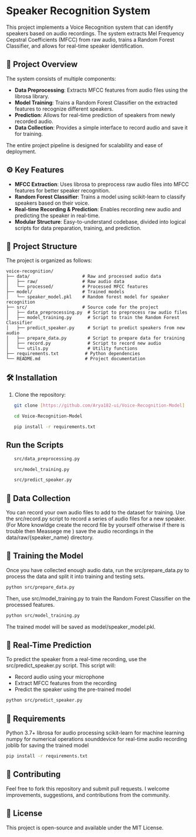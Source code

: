 # Speaker Recognition System

This project implements a Voice Recognition system that can identify speakers based on audio recordings. The system extracts Mel Frequency Cepstral Coefficients (MFCC) from raw audio, trains a Random Forest Classifier, and allows for real-time speaker identification.

## 🚀 Project Overview

The system consists of multiple components:

- **Data Preprocessing**: Extracts MFCC features from audio files using the librosa library.
- **Model Training**: Trains a Random Forest Classifier on the extracted features to recognize different speakers.
- **Prediction**: Allows for real-time prediction of speakers from newly recorded audio.
- **Data Collection**: Provides a simple interface to record audio and save it for training.

The entire project pipeline is designed for scalability and ease of deployment.

## ⚙️ Key Features

- **MFCC Extraction**: Uses librosa to preprocess raw audio files into MFCC features for better speaker recognition.
- **Random Forest Classifier**: Trains a model using scikit-learn to classify speakers based on their voice.
- **Real-time Recording & Prediction**: Enables recording new audio and predicting the speaker in real-time.
- **Modular Structure**: Easy-to-understand codebase, divided into logical scripts for data preparation, training, and prediction.

## 📂 Project Structure

The project is organized as follows:

```
voice-recognition/
├── data/                    # Raw and processed audio data
│   ├── raw/                 # Raw audio data
│   └── processed/           # Processed MFCC features
├── model/                   # Trained models
│   └── speaker_model.pkl    # Random forest model for speaker recognition
├── src/                     # Source code for the project
│   ├── data_preprocessing.py  # Script to preprocess raw audio files
│   ├── model_training.py      # Script to train the Random Forest Classifier
│   ├── predict_speaker.py     # Script to predict speakers from new audio
│   ├── prepare_data.py        # Script to prepare data for training
│   ├── record.py              # Script to record new audio
│   └── utils.py               # Utility functions
├── requirements.txt          # Python dependencies
└── README.md                 # Project documentation
```

## 🛠️ Installation

1. Clone the repository:

```bash
   git clone [https://github.com/Arya182-ui/Voice-Recognition-Model]
```

```bash   
   cd Voice-Recognition-Model
   ```

``` bash
   pip install -r requirements.txt
```

## Run the Scripts 

```bash
   src/data_preprocessing.py
```

```bash
   src/model_training.py
```

```bash
   src/predict_speaker.py
```

## 📜 Data Collection
You can record your own audio files to add to the dataset for training. Use the src/record.py script to record a series of audio files for a new speaker. 
(For More knowldge create the record file by yourself otherwise if there is trouble then Meassege me )
save the audio recordings in the data/raw/{speaker_name} directory.

## 🔄 Training the Model
Once you have collected enough audio data, run the src/prepare_data.py to process the data and split it into training and testing sets.

```bash
python src/prepare_data.py
```

Then, use src/model_training.py to train the Random Forest Classifier on the processed features.

```bash
python src/model_training.py
```

The trained model will be saved as model/speaker_model.pkl.

## 🎤 Real-Time Prediction
To predict the speaker from a real-time recording, use the src/predict_speaker.py script. This script will:

* Record audio using your microphone
* Extract MFCC features from the recording
* Predict the speaker using the pre-trained model

```bash
python src/predict_speaker.py
```

## 🔧 Requirements
Python 3.7+
librosa for audio processing
scikit-learn for machine learning
numpy for numerical operations
sounddevice for real-time audio recording
joblib for saving the trained model


```bash
pip install -r requirements.txt
```

## 📝 Contributing
Feel free to fork this repository and submit pull requests. I welcome improvements, suggestions, and contributions from the community.

## 📄 License
This project is open-source and available under the MIT License.
